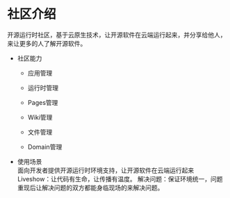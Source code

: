 # 社区介绍
开源运行时社区，基于云原生技术，让开源软件在云端运行起来，并分享给他人，来让更多的人了解开源软件。
- 社区能力  
	+  应用管理

	+ 运行时管理  

	+ Pages管理  

	+ Wiki管理  

	+ 文件管理  

	+ Domain管理  

- 使用场景  
面向开发者提供开源运行时环境支持，让开源软件在云端运行起来
Liveshow：让代码有生命，让传播有温度。
解决问题：保证环境统一，问题重现后让解决问题的双方都能身临现场的来解决问题。

